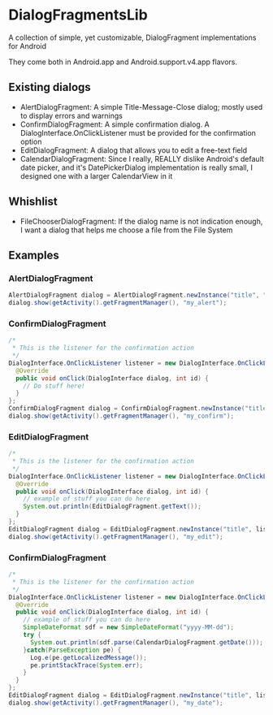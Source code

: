DialogFragmentsLib
==================

A collection of simple, yet customizable, DialogFragment implementations for Android

They come both in Android.app and Android.support.v4.app flavors.

Existing dialogs
----------------

* AlertDialogFragment: A simple Title-Message-Close dialog; mostly used to display errors and warnings
* ConfirmDialogFragment: A simple confirmation dialog. A DialogInterface.OnClickListener must be provided for the confirmation option
* EditDialogFragment: A dialog that allows you to edit a free-text field
* CalendarDialogFragment: Since I really, REALLY dislike Android's default date picker, and it's DatePickerDialog implementation is really small, I designed one with a larger CalendarView in it
 

Whishlist
---------

* FileChooserDialogFragment: If the dialog name is not indication enough, I want a dialog that helps me choose a file from the File System

Examples
--------

### AlertDialogFragment
```java
AlertDialogFragment dialog = AlertDialogFragment.newInstance("title", "message");
dialog.show(getActivity().getFragmentManager(), "my_alert");
```

### ConfirmDialogFragment
```java
/*
 * This is the listener for the confirmation action
 */
DialogInterface.OnClickListener listener = new DialogInterface.OnClickListener() {
  @Override
  public void onClick(DialogInterface dialog, int id) {
    // Do stuff here! 
  }
};
ConfirmDialogFragment dialog = ConfirmDialogFragment.newInstance("title", "message", "allow", "deny", listener);
dialog.show(getActivity().getFragmentManager(), "my_confirm");
```

### EditDialogFragment
```java
/*
 * This is the listener for the confirmation action
 */
DialogInterface.OnClickListener listener = new DialogInterface.OnClickListener() {
  @Override
  public void onClick(DialogInterface dialog, int id) {
    // example of stuff you can do here
    System.out.println(EditDialogFragment.getText());
  }
};
EditDialogFragment dialog = EditDialogFragment.newInstance("title", listener);
dialog.show(getActivity().getFragmentManager(), "my_edit");
```

### ConfirmDialogFragment
```java
/*
 * This is the listener for the confirmation action
 */
DialogInterface.OnClickListener listener = new DialogInterface.OnClickListener() {
  @Override
  public void onClick(DialogInterface dialog, int id) {
    // example of stuff you can do here
    SimpleDateFormat sdf = new SimpleDateFormat("yyyy-MM-dd");
    try {
      System.out.println(sdf.parse(CalendarDialogFragment.getDate()));
    }catch(ParseException pe) {
      Log.e(pe.getLocalizedMessage());
      pe.printStackTrace(System.err);
    }
  }
};
EditDialogFragment dialog = EditDialogFragment.newInstance("title", listener);
dialog.show(getActivity().getFragmentManager(), "my_date");
```
